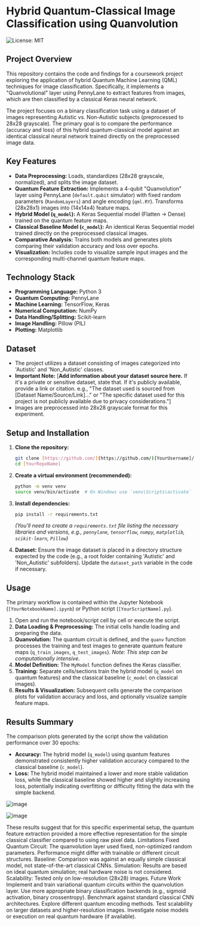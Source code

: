 
# Hybrid Quantum-Classical Image Classification using Quanvolution

![License: MIT](https://img.shields.io/badge/License-MIT-yellow.svg) 
## Project Overview

This repository contains the code and findings for a coursework project exploring the application of hybrid Quantum Machine Learning (QML) techniques for image classification. Specifically, it implements a "Quanvolutional" layer using PennyLane to extract features from images, which are then classified by a classical Keras neural network.

The project focuses on a binary classification task using a dataset of images representing Autistic vs. Non-Autistic subjects (preprocessed to 28x28 grayscale). The primary goal is to compare the performance (accuracy and loss) of this hybrid quantum-classical model against an identical classical neural network trained directly on the preprocessed image data.

## Key Features

* **Data Preprocessing:** Loads, standardizes (28x28 grayscale, normalized), and splits the image dataset.
* **Quantum Feature Extraction:** Implements a 4-qubit "Quanvolution" layer using PennyLane (`default.qubit` simulator) with fixed random parameters (`RandomLayers`) and angle encoding (`qml.RY`). Transforms (28x28x1) images into (14x14x4) feature maps.
* **Hybrid Model (`q_model`):** A Keras Sequential model (Flatten -> Dense) trained on the quantum feature maps.
* **Classical Baseline Model (`c_model`):** An identical Keras Sequential model trained directly on the preprocessed classical images.
* **Comparative Analysis:** Trains both models and generates plots comparing their validation accuracy and loss over epochs.
* **Visualization:** Includes code to visualize sample input images and the corresponding multi-channel quantum feature maps.

## Technology Stack

* **Programming Language:** Python 3
* **Quantum Computing:** PennyLane
* **Machine Learning:** TensorFlow, Keras
* **Numerical Computation:** NumPy
* **Data Handling/Splitting:** Scikit-learn
* **Image Handling:** Pillow (PIL)
* **Plotting:** Matplotlib

## Dataset

* The project utilizes a dataset consisting of images categorized into 'Autistic' and 'Non_Autistic' classes.
* **Important Note:** [**Add information about your dataset source here.** If it's a private or sensitive dataset, state that. If it's publicly available, provide a link or citation. e.g., "The dataset used is sourced from [Dataset Name/Source/Link]..." or "The specific dataset used for this project is not publicly available due to privacy considerations."]
* Images are preprocessed into 28x28 grayscale format for this experiment.

## Setup and Installation

1.  **Clone the repository:**
    ```bash
    git clone [https://github.com/](https://github.com/)[YourUsername]/[YourRepoName].git
    cd [YourRepoName]
    ```
2.  **Create a virtual environment (recommended):**
    ```bash
    python -m venv venv
    source venv/bin/activate  # On Windows use `venv\Scripts\activate`
    ```
3.  **Install dependencies:**
    ```bash
    pip install -r requirements.txt
    ```
    *(You'll need to create a `requirements.txt` file listing the necessary libraries and versions, e.g., `pennylane`, `tensorflow`, `numpy`, `matplotlib`, `scikit-learn`, `Pillow`)*

4.  **Dataset:** Ensure the image dataset is placed in a directory structure expected by the code (e.g., a root folder containing 'Autistic' and 'Non_Autistic' subfolders). Update the `dataset_path` variable in the code if necessary.

## Usage

The primary workflow is contained within the Jupyter Notebook (`[YourNotebookName].ipynb`) or Python script (`[YourScriptName].py`).

1.  Open and run the notebook/script cell by cell or execute the script.
2.  **Data Loading & Preprocessing:** The initial cells handle loading and preparing the data.
3.  **Quanvolution:** The quantum circuit is defined, and the `quanv` function processes the training and test images to generate quantum feature maps (`q_train_images`, `q_test_images`). *Note: This step can be computationally intensive.*
4.  **Model Definition:** The `MyModel` function defines the Keras classifier.
5.  **Training:** Separate cells/sections train the hybrid model (`q_model` on quantum features) and the classical baseline (`c_model` on classical images).
6.  **Results & Visualization:** Subsequent cells generate the comparison plots for validation accuracy and loss, and optionally visualize sample feature maps.

## Results Summary

The comparison plots generated by the script show the validation performance over 30 epochs:

* **Accuracy:** The hybrid model (`q_model`) using quantum features demonstrated consistently higher validation accuracy compared to the classical baseline (`c_model`).
* **Loss:** The hybrid model maintained a lower and more stable validation loss, while the classical baseline showed higher and slightly increasing loss, potentially indicating overfitting or difficulty fitting the data with the simple backend.


![image](https://github.com/user-attachments/assets/24410af2-cf3e-4bfd-a331-bb35787dc259)

![image](https://github.com/user-attachments/assets/0396d2dc-d97a-4deb-8e2b-901790df917d)



These results suggest that for this specific experimental setup, the quantum feature extraction provided a more effective representation for the simple classical classifier compared to using raw pixel data.
Limitations
Fixed Quantum Circuit: The quanvolution layer used fixed, non-optimized random parameters. Performance might differ with trainable or different circuit structures.
Baseline: Comparison was against an equally simple classical model, not state-of-the-art classical CNNs.
Simulation: Results are based on ideal quantum simulation; real hardware noise is not considered.
Scalability: Tested only on low-resolution (28x28) images.
Future Work
Implement and train variational quantum circuits within the quanvolution layer.
Use more appropriate binary classification backends (e.g., sigmoid activation, binary crossentropy).
Benchmark against standard classical CNN architectures.
Explore different quantum encoding methods.
Test scalability on larger datasets and higher-resolution images.
Investigate noise models or execution on real quantum hardware (if available).
